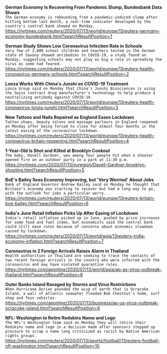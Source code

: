 **German Economy Is Recovering From Pandemic Slump, Bundesbank Data Shows**\
`The German economy is rebounding from a pandemic-induced slump after hitting bottom last month, a real-time indicator developed by the country's central bank showed on Monday.`\
https://nytimes.com/reuters/2020/07/13/world/europe/13reuters-germany-economy-bundesbank.html?searchResultPosition=1

**German Study Shows Low Coronavirus Infection Rate in Schools**\
`Very few of 2,000 school children and teachers tested in the German state of Saxony showed antibodies to COVID-19, a study found on Monday, suggesting schools may not play as big a role in spreading the virus as some had feared.`\
https://nytimes.com/reuters/2020/07/13/world/europe/13reuters-health-coronavirus-germany-schools.html?searchResultPosition=2

**Lonza Works With China's Junshi on COVID-19 Treatment**\
`Lonza Group said on Monday that China's Junshi Biosciences is using the Swiss contract drug manufacturer's technology to help produce a neutralizing antibody against COVID-19. `\
https://nytimes.com/reuters/2020/07/13/world/europe/13reuters-health-coronavirus-lonza-junshi.html?searchResultPosition=3

**New Tattoos and Nails Repaired as England Eases Lockdown**\
`Tattoo shops, beauty salons and massage parlours in England reopened on Monday after being forced to close for almost four months in the latest easing of the coronavirus lockdown.`\
https://nytimes.com/reuters/2020/07/13/world/europe/13reuters-health-coronavirus-britain-reopening.html?searchResultPosition=4

**1-Year-Old Is Shot and Killed at Brooklyn Cookout**\
`The baby, Davell Gardner, was among four people hit when a shooter opened fire on an outdoor party in a park at 11:30 p.m.`\
https://nytimes.com/2020/07/13/nyregion/Davell-Gardner-brooklyn-shooting.html?searchResultPosition=5

**BoE's Bailey Sees Economy Improving, but 'Very Worried' About Jobs**\
`Bank of England Governor Andrew Bailey said on Monday he thought that Britain's economy was starting to recover but had a long way to go, with the outlook for jobs a particular worry.`\
https://nytimes.com/reuters/2020/07/13/world/europe/13reuters-britain-boe-bailey.html?searchResultPosition=6

**India's June Retail Inflation Picks Up After Easing of Lockdown**\
`India's retail inflation picked up in June, pushed by price increases for some food and fuel items, but economists said the central bank could still ease rates because of concerns about economic slowdown caused by lockdown. `\
https://nytimes.com/reuters/2020/07/13/world/asia/13reuters-india-economy-inflation.html?searchResultPosition=7

**Coronavirus in 2 Foreign Arrivals Raises Alarm in Thailand**\
`Health authorities in Thailand are seeking to trace the contacts of two recent foreign arrivals in the country who were infected with the coronavirus and may have violated quarantine rules.`\
https://nytimes.com/aponline/2020/07/13/world/asia/ap-as-virus-outbreak-thailand.html?searchResultPosition=8

**Outer Banks Island Ravaged by Storms and Virus Restrictions**\
`When Hurricane Dorian pounded the wisp of earth that is Ocracoke Island, a wall of Atlantic seawater flooded Bob Chestnut’s home, surf shop and four vehicles. `\
https://nytimes.com/aponline/2020/07/13/business/ap-us-virus-outbreak-ocracoke-island.html?searchResultPosition=9

**NFL: Washington to Retire Redskins Name and Logo**\
`The NFL's Washington team said on Monday they will retire their Redskins name and logo in a decision made after sponsors stepped up pressure to scrap a name long criticized as racist by Native American rights groups.`\
https://nytimes.com/reuters/2020/07/13/sports/football/13reuters-football-nfl-washington.html?searchResultPosition=10

